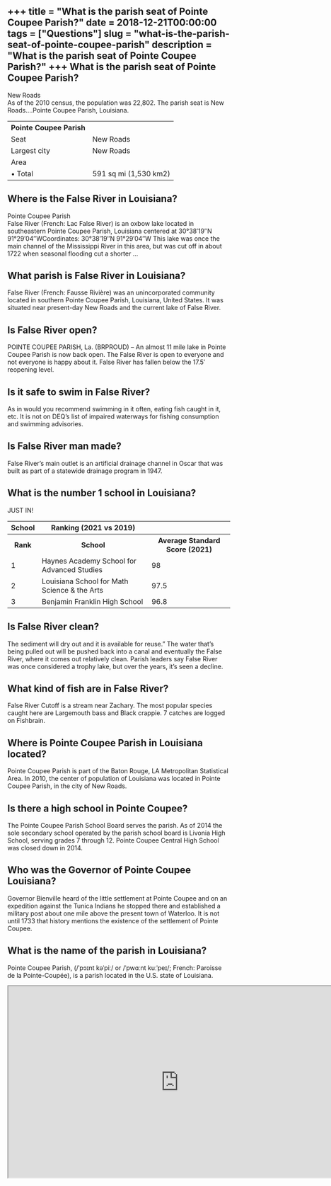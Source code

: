 +++
title = "What is the parish seat of Pointe Coupee Parish?"
date = 2018-12-21T00:00:00
tags = ["Questions"]
slug = "what-is-the-parish-seat-of-pointe-coupee-parish"
description = "What is the parish seat of Pointe Coupee Parish?"
+++
What is the parish seat of Pointe Coupee Parish?
------------------------------------------------

New Roads  
As of the 2010 census, the population was 22,802. The parish seat is New Roads….Pointe Coupee Parish, Louisiana.

<table><tr><th>Pointe Coupee Parish</th></tr><tr><td>Seat</td><td>New Roads</td></tr><tr><td>Largest city</td><td>New Roads</td></tr><tr><td>Area</td></tr><tr><td>• Total</td><td>591 sq mi (1,530 km2)</td></tr></table>

Where is the False River in Louisiana?
--------------------------------------

Pointe Coupee Parish  
False River (French: Lac False River) is an oxbow lake located in southeastern Pointe Coupee Parish, Louisiana centered at 30°38′19″N 91°29′04″WCoordinates: 30°38′19″N 91°29′04″W This lake was once the main channel of the Mississippi River in this area, but was cut off in about 1722 when seasonal flooding cut a shorter …

What parish is False River in Louisiana?
----------------------------------------

False River (French: Fausse Rivière) was an unincorporated community located in southern Pointe Coupee Parish, Louisiana, United States. It was situated near present-day New Roads and the current lake of False River.

Is False River open?
--------------------

POINTE COUPEE PARISH, La. (BRPROUD) – An almost 11 mile lake in Pointe Coupee Parish is now back open. The False River is open to everyone and not everyone is happy about it. False River has fallen below the 17.5′ reopening level.

Is it safe to swim in False River?
----------------------------------

As in would you recommend swimming in it often, eating fish caught in it, etc. It is not on DEQ’s list of impaired waterways for fishing consumption and swimming advisories.

Is False River man made?
------------------------

False River’s main outlet is an artificial drainage channel in Oscar that was built as part of a statewide drainage program in 1947.

What is the number 1 school in Louisiana?
-----------------------------------------

JUST IN!

<table><tr><th>School</th><th>Ranking (2021 vs 2019)</th></tr><tr><th>Rank</th><th>School</th><th>Average Standard Score (2021)</th></tr><tr><td>1</td><td>Haynes Academy School for Advanced Studies</td><td>98</td></tr><tr><td>2</td><td>Louisiana School for Math Science &amp; the Arts</td><td>97.5</td></tr><tr><td>3</td><td>Benjamin Franklin High School</td><td>96.8</td></tr></table>

Is False River clean?
---------------------

The sediment will dry out and it is available for reuse.” The water that’s being pulled out will be pushed back into a canal and eventually the False River, where it comes out relatively clean. Parish leaders say False River was once considered a trophy lake, but over the years, it’s seen a decline.

What kind of fish are in False River?
-------------------------------------

False River Cutoff is a stream near Zachary. The most popular species caught here are Largemouth bass and Black crappie. 7 catches are logged on Fishbrain.

Where is Pointe Coupee Parish in Louisiana located?
---------------------------------------------------

Pointe Coupee Parish is part of the Baton Rouge, LA Metropolitan Statistical Area. In 2010, the center of population of Louisiana was located in Pointe Coupee Parish, in the city of New Roads.

Is there a high school in Pointe Coupee?
----------------------------------------

The Pointe Coupee Parish School Board serves the parish. As of 2014 the sole secondary school operated by the parish school board is Livonia High School, serving grades 7 through 12. Pointe Coupee Central High School was closed down in 2014.

Who was the Governor of Pointe Coupee Louisiana?
------------------------------------------------

Governor Bienville heard of the little settlement at Pointe Coupee and on an expedition against the Tunica Indians he stopped there and established a military post about one mile above the present town of Waterloo. It is not until 1733 that history mentions the existence of the settlement of Pointe Coupee.

What is the name of the parish in Louisiana?
--------------------------------------------

Pointe Coupee Parish, (/ˈpɔɪnt kəˈpiː/ or /ˈpwɑːnt kuːˈpeɪ/; French: Paroisse de la Pointe-Coupée), is a parish located in the U.S. state of Louisiana.

<iframe allow="accelerometer; autoplay; clipboard-write; encrypted-media; gyroscope; picture-in-picture" allowfullscreen="" class="__youtube_prefs__  epyt-is-override  no-lazyload" data-no-lazy="1" data-origheight="433" data-origwidth="770" data-skipgform_ajax_framebjll="" height="433" id="_ytid_64080" loading="lazy" src="https://www.youtube.com/embed/yC7CgKqg_B8?enablejsapi=1&autoplay=0&cc_load_policy=0&cc_lang_pref=&iv_load_policy=1&loop=0&modestbranding=0&rel=1&fs=1&playsinline=0&autohide=2&theme=dark&color=red&controls=1&" title="YouTube player" width="770"></iframe>